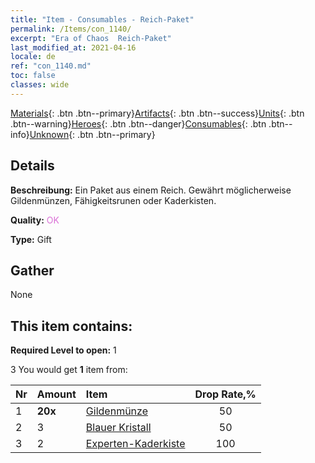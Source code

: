 ```yaml
---
title: "Item - Consumables - Reich-Paket"
permalink: /Items/con_1140/
excerpt: "Era of Chaos  Reich-Paket"
last_modified_at: 2021-04-16
locale: de
ref: "con_1140.md"
toc: false
classes: wide
---
```

 [Materials](/de/Items/){: .btn .btn--primary}[Artifacts](/de/Items/Artifacts/){: .btn .btn--success}[Units](/de/Items/Units/){: .btn .btn--warning}[Heroes](/de/Items/Heroes/){: .btn .btn--danger}[Consumables](/de/Items/Consumables/){: .btn .btn--info}[Unknown](/de/Items/Unknown/){: .btn .btn--primary}

## Details
 **Beschreibung:** Ein Paket aus einem Reich. Gewährt möglicherweise Gildenmünzen, Fähigkeitsrunen oder Kaderkisten.

 **Quality:** <span style="color: #DA70D6">OK</span>

 **Type:** Gift

## Gather

  None

## This item contains:

 **Required Level to open:** 1

 3 You would get **1** item  from:

  | Nr | Amount |     Item    | Drop Rate,% |
  |:---|:-------|:------------|:---------:|
  | 1 |  **20x** | [Gildenmünze](/de/Items/con_896/) | 50 | 
  | 2 | 3 | [Blauer Kristall](/de/Items/con_716/) | 50 | 
  | 3 | 2 | [Experten-Kaderkiste](/de/Items/con_770/) | 100 | 
